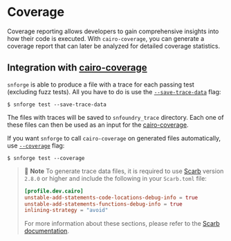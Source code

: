 # Coverage

Coverage reporting allows developers to gain comprehensive insights into how their code is executed.
With `cairo-coverage`, you can generate a coverage report that can later be analyzed for detailed coverage statistics.

## Integration with [cairo-coverage](https://github.com/software-mansion/cairo-coverage)

`snforge` is able to produce a file with a trace for each passing test (excluding fuzz tests).
All you have to do is use the [`--save-trace-data`](../appendix/snforge/test.md#--save-trace-data) flag:

```shell
$ snforge test --save-trace-data
```

The files with traces will be saved to `snfoundry_trace` directory. Each one of these files can then be used as an input
for the [cairo-coverage](https://github.com/software-mansion/cairo-coverage).

If you want `snforge` to call `cairo-coverage` on generated files automatically, use [`--coverage`](../appendix/snforge/test.md#--coverage) flag:

```shell
$ snforge test --coverage
```

> 📝 **Note**
> To generate trace data files, it is required to use [Scarb](https://github.com/software-mansion/scarb) version `2.8.0` or higher and include the following in your `Scarb.toml` file:
> ```toml
> [profile.dev.cairo]
> unstable-add-statements-code-locations-debug-info = true
> unstable-add-statements-functions-debug-info = true
> inlining-strategy = "avoid"
> ```
> For more information about these sections, please refer to the [Scarb documentation](https://docs.swmansion.com/scarb/docs/reference/manifest.html#cairo).